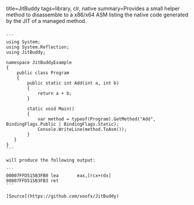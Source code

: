 title=JitBuddy
tags=library, clr, native
summary=Provides a small helper method to disassemble to a x86/x64 ASM listing the native code generated by the JIT of a managed method.
~~~~~~

```
using System;
using System.Reflection;
using JitBuddy;

namespace JitBuddyExample
{
    public class Program
    {
        public static int Add(int a, int b)
        {
            return a + b;
        }
        
        static void Main()
        {
            var method = typeof(Program).GetMethod("Add", BindingFlags.Public | BindingFlags.Static);
            Console.WriteLine(method.ToAsm());
        }
   }
}
```

will produce the following output:

```
00007FFD515B3FB0 lea       eax,[rcx+rdx]
00007FFD515B3FB3 ret
```

[Source](https://github.com/xoofx/JitBuddy)
